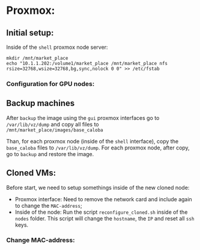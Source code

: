 
# Proxmox:


## Initial setup:

Inside of the `shell` proxmox node server:

```
mkdir /mnt/market_place
echo "10.1.1.202:/volume1/market_place /mnt/market_place nfs rsize=32768,wsize=32768,bg,sync,nolock 0 0" >> /etc/fstab
```


### Configuration for GPU nodes:



## Backup machines

After `backup` the image using the `gui` proxmox interfaces go to
`/var/lib/vz/dump` and copy all files to `/mnt/market_place/images/base_caloba`

Than, for each proxmox node (inside of the `shell` interface), copy the `base_caloba` files to `/var/lib/vz/dump`. For each proxmox node, after copy,
go to `backup` and restore the image.

## Cloned VMs:

Before start, we need to setup somethings inside of the new cloned node:

* Proxmox interface: Need to remove the network card and include again to change the `MAC-address`;
* Inside of the node: Run the script `reconfigure_cloned.sh` inside of the `nodes`
folder. This script will change the `hostname`, the `IP` and reset all `ssh` keys. 

### Change MAC-address:
